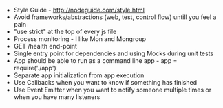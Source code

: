 * Style Guide - http://nodeguide.com/style.html
* Avoid frameworks/abstractions (web, test, control flow) untill you feel a pain
* "use strict" at the top of every js file
* Process monitoring - I like Mon and Mongroup
* GET /health end-point
* Single entry point for dependencies and using Mocks during unit tests
* App should be able to run as a command line app - app = require('./app')
* Separate app initialization from app execution
* Use Callbacks when you want to know if something has finished
* Use Event Emitter when you want to notify someone multiple times or when you have many listeners
